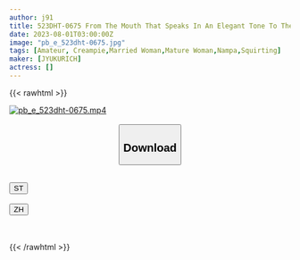```yaml
---
author: j91
title: 523DHT-0675 From The Mouth That Speaks In An Elegant Tone To The Slut Who Keeps Jargon! Petite Celebrity Wife Maiko 51 Years Old
date: 2023-08-01T03:00:00Z
image: "pb_e_523dht-0675.jpg"
tags: [Amateur, Creampie,Married Woman,Mature Woman,Nampa,Squirting]
maker: [JYUKURICH]
actress: []
---
```



{{< rawhtml >}}

<div class="video" data-videoid="JpYY46ZwwOcJLW">
    <a href="javascript:;">
        <img src="https://my.j91.asia/posts/pb_e_523dht-0675/pb_e_523dht-0675.jpg" width="WIDTH" height="HEIGHT" alt="pb_e_523dht-0675.mp4" loading="lazy">
    </a>
</div>

<script type="text/javascript" src="https://j91.asia/asset/on-demand-st.js"></script>

<br>
  <link rel="stylesheet" href="https://j91.asia/asset/bs5.css">
  
  <center>
  <button class="btn btn-primary" type="button" data-bs-toggle="collapse" data-bs-target=".multi-collapse" aria-expanded="false" aria-controls="multiCollapseExample1 multiCollapseExample2"><h2>Download</h2></button></center>
</p>
<div class="row">
  <div class="col">
    <div class="collapse multi-collapse" id="multiCollapseExample1">
      <div class="card card-body">
	      	      <br>
<div class="buttons">  
<a href="https://streamtape.to/v/JpYY46ZwwOcJLW"><button class="btn-hover color-3"><i class="fa fa-download"></i> ST</button></a></div>
    </div>
  </div>
</div>
  <div class="col">
    <div class="collapse multi-collapse" id="multiCollapseExample2">
      <div class="card card-body">
	      <br>
<div class="buttons">
    <a href="https://lylxan.com/pln041teyjgs.html"><button class="btn-hover color-9"><i class="fa fa-download"></i> ZH</button></a></div>
<br><br>
      </div>
    </div>
  </div>
</div>

{{< /rawhtml >}}
